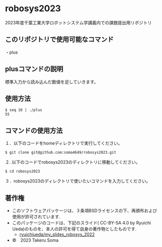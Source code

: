 # robosys2023
2023年度千葉工業大学ロボットシステム学講義内での課題提出用リポジトリ


## このリポジトリで使用可能なコマンド

・plus

## plusコマンドの説明

標準入力から読み込んだ数値を足していきます。

## 使用方法

```
$ seq 10 | ./plus
55
```

## コマンドの使用方法
１．以下のコードをhomeディレクトリで実行してください。

```
$ git clone git@github.com:soma4649/robosys2023.git
```
２. 以下のコードでrobosys2023のディレクトリに移動してください。

```
$ cd robosys2023
```
３．robosys2023のディレクトリで使いたいコマンドを入力してください。

## 著作権
* このソフトウェアパッケージは、３条項BSDライセンスの下、再頒布および使用が許可されています.
* このパッケージのコードは、下記のスライド( CC-BY-SA 4.0 by Ryuichi Ueda)のものを、本人の許可を得て自身の著作物としたものです.
   * [ryuichiueda/my_slides_robosys_2022](https://github.com/ryuichiueda/my_slides/tree/master/robosys_2022)
* ©　2023 Takeru Soma

